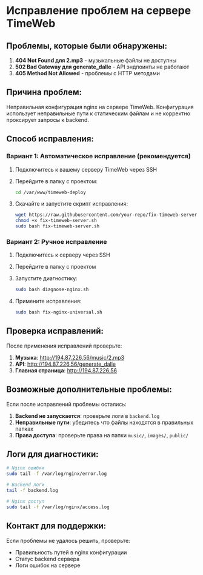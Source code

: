 # Исправление проблем на сервере TimeWeb

## Проблемы, которые были обнаружены:

1. **404 Not Found для 2.mp3** - музыкальные файлы не доступны
2. **502 Bad Gateway для generate_dalle** - API эндпоинты не работают
3. **405 Method Not Allowed** - проблемы с HTTP методами

## Причина проблем:

Неправильная конфигурация nginx на сервере TimeWeb. Конфигурация использует неправильные пути к статическим файлам и не корректно проксирует запросы к backend.

## Способ исправления:

### Вариант 1: Автоматическое исправление (рекомендуется)

1. Подключитесь к вашему серверу TimeWeb через SSH
2. Перейдите в папку с проектом:
   ```bash
   cd /var/www/timeweb-deploy
   ```

3. Скачайте и запустите скрипт исправления:
   ```bash
   wget https://raw.githubusercontent.com/your-repo/fix-timeweb-server.sh
   chmod +x fix-timeweb-server.sh
   sudo bash fix-timeweb-server.sh
   ```

### Вариант 2: Ручное исправление

1. Подключитесь к серверу через SSH
2. Перейдите в папку с проектом
3. Запустите диагностику:
   ```bash
   sudo bash diagnose-nginx.sh
   ```

4. Примените исправления:
   ```bash
   sudo bash fix-nginx-universal.sh
   ```

## Проверка исправлений:

После применения исправлений проверьте:

1. **Музыка**: http://194.87.226.56/music/2.mp3
2. **API**: http://194.87.226.56/generate_dalle
3. **Главная страница**: http://194.87.226.56

## Возможные дополнительные проблемы:

Если после исправлений проблемы остались:

1. **Backend не запускается**: проверьте логи в `backend.log`
2. **Неправильные пути**: убедитесь что файлы находятся в правильных папках
3. **Права доступа**: проверьте права на папки `music/`, `images/`, `public/`

## Логи для диагностики:

```bash
# Nginx ошибки
sudo tail -f /var/log/nginx/error.log

# Backend логи
tail -f backend.log

# Nginx доступ
sudo tail -f /var/log/nginx/access.log
```

## Контакт для поддержки:

Если проблемы не удалось решить, проверьте:
- Правильность путей в nginx конфигурации
- Статус backend сервера
- Логи ошибок на сервере
